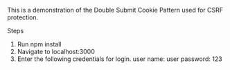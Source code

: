 This is a demonstration of the Double Submit Cookie Pattern used for CSRF protection.

Steps
1. Run npm install
2. Navigate to localhost:3000
3. Enter the following credentials for login.
   user name: user
   password: 123
